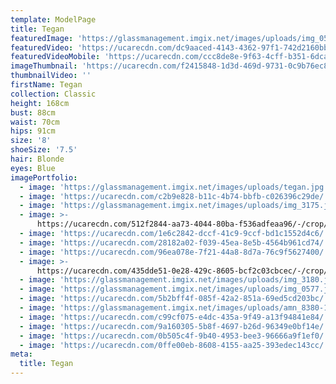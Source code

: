 ```yaml
---
template: ModelPage
title: Tegan
featuredImage: 'https://glassmanagement.imgix.net/images/uploads/img_0580.jpg'
featuredVideo: 'https://ucarecdn.com/dc9aaced-4143-4362-97f1-742d2160bb01/'
featuredVideoMobile: 'https://ucarecdn.com/ccc8de8e-9f63-4cff-b351-6dca75e994cc/'
imageThumbnail: 'https://ucarecdn.com/f2415848-1d3d-469d-9731-0c9b76ec813e/'
thumbnailVideo: ''
firstName: Tegan
collection: Classic
height: 168cm
bust: 88cm
waist: 70cm
hips: 91cm
size: '8'
shoeSize: '7.5'
hair: Blonde
eyes: Blue
imagePortfolio:
  - image: 'https://glassmanagement.imgix.net/images/uploads/tegan.jpg'
  - image: 'https://ucarecdn.com/c2b9e828-b11c-4b74-bbfb-c026396c29de/'
  - image: 'https://glassmanagement.imgix.net/images/uploads/img_3175.jpg'
  - image: >-
      https://ucarecdn.com/512f2844-aa73-4044-80ba-f536adfeaa96/-/crop/2132x3107/2096,0/-/preview/
  - image: 'https://ucarecdn.com/1e6c2842-dccf-41c9-9ccf-bd1c1552d4c6/'
  - image: 'https://ucarecdn.com/28182a02-f039-45ea-8e5b-4564b961cd74/'
  - image: 'https://ucarecdn.com/96ea078e-7f21-44a8-8d7a-76c9f5627400/'
  - image: >-
      https://ucarecdn.com/435dde51-0e28-429c-8605-bcf2c03cbcec/-/crop/1286x1632/919,0/-/preview/
  - image: 'https://glassmanagement.imgix.net/images/uploads/img_3180.jpg'
  - image: 'https://glassmanagement.imgix.net/images/uploads/img_0577.jpg'
  - image: 'https://ucarecdn.com/5b2bff4f-085f-42a2-851a-69ed5cd203bc/'
  - image: 'https://glassmanagement.imgix.net/images/uploads/amn_8380-1-_preview.jpg'
  - image: 'https://ucarecdn.com/c99cf075-e4dc-435a-9f49-a13f94841e84/'
  - image: 'https://ucarecdn.com/9a160305-5b8f-4697-b26d-96349e0bf14e/'
  - image: 'https://ucarecdn.com/0b505c4f-9b40-4953-bee3-96666a9f1ef0/'
  - image: 'https://ucarecdn.com/0ffe00eb-8608-4155-aa25-393edec143cc/'
meta:
  title: Tegan
---
```


